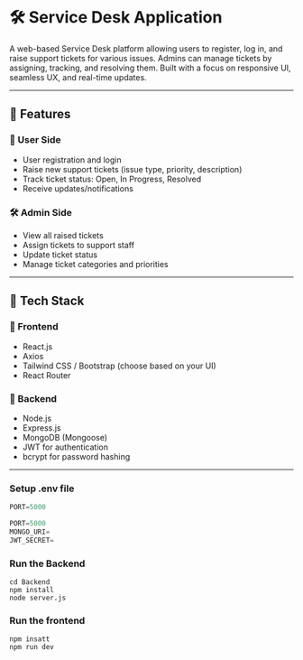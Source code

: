 # 🛠️ Service Desk Application

A web-based Service Desk platform allowing users to register, log in, and raise support tickets for various issues. Admins can manage tickets by assigning, tracking, and resolving them. Built with a focus on responsive UI, seamless UX, and real-time updates.

---

## 🚀 Features

### 👥 User Side
- User registration and login
- Raise new support tickets (issue type, priority, description)
- Track ticket status: Open, In Progress, Resolved
- Receive updates/notifications

### 🛠️ Admin Side
- View all raised tickets
- Assign tickets to support staff
- Update ticket status
- Manage ticket categories and priorities

---

## 🧱 Tech Stack

### 🔹 Frontend
- React.js
- Axios
- Tailwind CSS / Bootstrap (choose based on your UI)
- React Router

### 🔹 Backend
- Node.js
- Express.js
- MongoDB (Mongoose)
- JWT for authentication
- bcrypt for password hashing

---





### Setup .env file

```js
PORT=5000

PORT=5000
MONGO_URI=
JWT_SECRET=


```

### Run the Backend

```shell
cd Backend
npm install
node server.js
```

### Run the frontend

```shell
npm insatt
npm run dev

```
